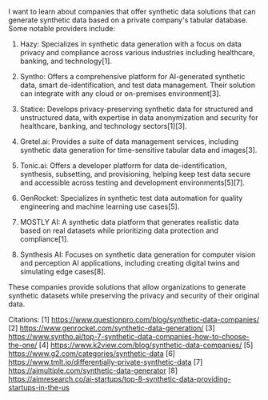 I want to learn about companies that offer synthetic data solutions that can generate synthetic data based on a private company's tabular database. Some notable providers include:

1. Hazy: Specializes in synthetic data generation with a focus on data privacy and compliance across various industries including healthcare, banking, and technology[1].

2. Syntho: Offers a comprehensive platform for AI-generated synthetic data, smart de-identification, and test data management. Their solution can integrate with any cloud or on-premises environment[3].

3. Statice: Develops privacy-preserving synthetic data for structured and unstructured data, with expertise in data anonymization and security for healthcare, banking, and technology sectors[1][3].

4. Gretel.ai: Provides a suite of data management services, including synthetic data generation for time-sensitive tabular data and images[3].

5. Tonic.ai: Offers a developer platform for data de-identification, synthesis, subsetting, and provisioning, helping keep test data secure and accessible across testing and development environments[5][7].

6. GenRocket: Specializes in synthetic test data automation for quality engineering and machine learning use cases[5].

7. MOSTLY AI: A synthetic data platform that generates realistic data based on real datasets while prioritizing data protection and compliance[1].

8. Synthesis AI: Focuses on synthetic data generation for computer vision and perception AI applications, including creating digital twins and simulating edge cases[8].

These companies provide solutions that allow organizations to generate synthetic datasets while preserving the privacy and security of their original data.

Citations:
[1] https://www.questionpro.com/blog/synthetic-data-companies/
[2] https://www.genrocket.com/synthetic-data-generation/
[3] https://www.syntho.ai/top-7-synthetic-data-companies-how-to-choose-the-one/
[4] https://www.k2view.com/blog/synthetic-data-companies/
[5] https://www.g2.com/categories/synthetic-data
[6] https://www.tmlt.io/differentially-private-synthetic-data
[7] https://aimultiple.com/synthetic-data-generator
[8] https://aimresearch.co/ai-startups/top-8-synthetic-data-providing-startups-in-the-us
